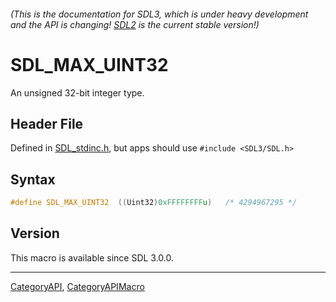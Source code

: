 ###### (This is the documentation for SDL3, which is under heavy development and the API is changing! [SDL2](https://wiki.libsdl.org/SDL2/) is the current stable version!)
# SDL_MAX_UINT32

An unsigned 32-bit integer type.

## Header File

Defined in [SDL_stdinc.h](https://github.com/libsdl-org/SDL/blob/main/include/SDL3/SDL_stdinc.h), but apps should use `#include <SDL3/SDL.h>`

## Syntax

```c
#define SDL_MAX_UINT32  ((Uint32)0xFFFFFFFFu)   /* 4294967295 */
```

## Version

This macro is available since SDL 3.0.0.

----
[CategoryAPI](CategoryAPI), [CategoryAPIMacro](CategoryAPIMacro)

